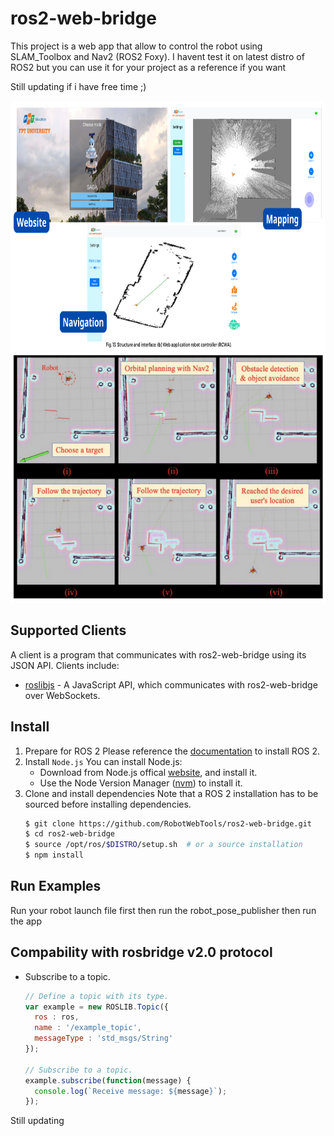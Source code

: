 # ros2-web-bridge 
This project is a web app that allow to control the robot using SLAM_Toolbox and Nav2 (ROS2 Foxy).
I havent test it on latest distro of ROS2 but you can use it for your project as a reference if you want  

Still updating if i have free time ;)

<p align="center">
  <img src="https://github.com/Winter24/ros2-web-bridge/blob/master/web_bridge.png" alt="Centered image" width="600" height="400" />
  <img src="https://github.com/Winter24/ros2-web-bridge/blob/master/web_bridge2.png" alt="Centered image" width="600" height="400" />
</p>

## Supported Clients
A client is a program that communicates with ros2-web-bridge using its JSON API. Clients include:

* [roslibjs](https://github.com/RobotWebTools/roslibjs) - A JavaScript API, which communicates with ros2-web-bridge over WebSockets.

## Install
1. Prepare for ROS 2
    Please reference the [documentation](https://index.ros.org/doc/ros2/Installation/) to install ROS 2.
2. Install `Node.js`
    You can install Node.js:
    * Download from Node.js offical [website](https://nodejs.org/en/), and install it.
    * Use the Node Version Manager ([nvm](https://github.com/creationix/nvm)) to install it.
3. Clone and install dependencies
    Note that a ROS 2 installation has to be sourced before installing dependencies.
    ```bash
    $ git clone https://github.com/RobotWebTools/ros2-web-bridge.git
    $ cd ros2-web-bridge
    $ source /opt/ros/$DISTRO/setup.sh  # or a source installation
    $ npm install
    ```

## Run Examples
Run your robot launch file first then run the robot_pose_publisher then run the app

## Compability with rosbridge v2.0 protocol
* Subscribe to a topic.
  ```JavaScript
  // Define a topic with its type.
  var example = new ROSLIB.Topic({
    ros : ros,
    name : '/example_topic',
    messageType : 'std_msgs/String'
  });

  // Subscribe to a topic.
  example.subscribe(function(message) {
    console.log(`Receive message: ${message}`);
  });
  ```
Still updating

